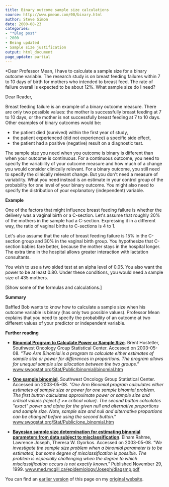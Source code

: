 ```yaml
---
title: Binary outcome sample size calculations
source: http://www.pmean.com/00/binary.html
author: Steve Simon
date: 2000-08-23
categories:
- "*Blog post"
- 2000
- Being updated
- Sample size justification
output: html_document
page_update: partial
---
```

*Dear Professor Mean, I have to calculate a sample size for a binary outcome variable. The research study is on breast feeding failures within 7 to 10 days of birth for mothers who intended to breast feed. The rate of failure overall is expected to be about 12%. What sample size do I need?

Dear Reader,

Breast feeding failure is an example of a binary outcome measure. There are only two possible values: the mother is successfully breast feeding at 7 to 10 days, or the mother is not successfully breast feeding at 7 to 10 days. Other examples of binary outcomes would be:

+ the patient died (survived) within the first year of study,
+ the patient experienced (did not experience) a specific side effect,
+ the patient had a positive (negative) result on a diagnostic test.

The sample size you need when you outcome is binary is different than when your outcome is continuous. For a continuous outcome, you need to specify the variability of your outcome measure and how much of a change you would consider clinically relevant. For a binary outcome, you still need to specify the clinically relevant change. But you don't need a measure of variability. What you need instead is an estimate in your control group of the probability for one level of your binary outcome. You might also need to specify the distribution of your explanatory (independent) variable.

**Example**

One of the factors that might influence breast feeding failure is whether the delivery was a vaginal birth or a C-section. Let's assume that roughly 20% of the mothers in the sample had a C-section. Expressing it in a different way, the ratio of vaginal births to C-sections is 4 to 1.

Let's also assume that the rate of breast feeding failure is 15% in the C-section group and 30% in the vaginal birth group. You hypothesize that C-section babies fare better, because the mother stays in the hospital longer. The extra time in the hospital allows greater interaction with lactation consultants.

You wish to use a two sided test at an alpha level of 0.05. You also want the power to be at least 0.80. Under these conditions, you would need a sample size of 435 mothers.

[Show some of the formulas and calculations.]

**Summary**

Baffled Bob wants to know how to calculate a sample size when his outcome variable is binary (has only two possible values). Professor Mean explains that you need to specify the probability of an outcome at two different values of your predictor or independent variable.

**Further reading**

+ **[Binomial Program to Calculate Power or Sample Size](http://www.swogstat.org/Stat/Public/binomial/binomial.htm)**. Brent Hostetler, Southwest Oncology Group Statistical Center. Accessed on 2003-05-08. *"Two Arm Binomial is a program to calculate either estimates of sample size or power for differences in proportions. The program allows for unequal sample size allocation between the two groups."* www.swogstat.org/Stat/Public/binomial/binomial.htm

+ **[One sample binomial](http://www.swogstat.org/Stat/Public/one_binomial.htm)**. Southwest Oncology Group Statistical Center. Accessed on 2003-05-08. *"One Arm Binomial program calculates either estimates of sample size or power for one sample binomial problem. The first button calculates approximate power or sample size and critical values (reject if >= critical value). The second button calculates "exact" power and alpha for the given null and alternative proportions and sample size. Note, sample size and null and alternative proportions can be changed before using the second button."* www.swogstat.org/Stat/Public/one_binomial.htm

+ **[Bayesian sample size determination for estimating binomial parameters from data subject to misclassification](http://www.med.mcgill.ca/epidemiology/Joseph/diagsmp.pdf)**. Elham Rahme, Lawrence Joseph, Theresa W. Gyorkos. Accessed on 2003-05-08. *"We investigate the sample size problem when a binomial parameter is to be estimated, but some degree of misclassification is possible. The problem is especially challenging when the degree to which misclassification occurs is not exactly known."* Published November 29, 1999. www.med.mcgill.ca/epidemiology/Joseph/diagsmp.pdf

You can find an [earlier version][sim1] of this page on my [original website][sim2].

[sim1]: http://www.pmean.com/00/binary.html
[sim2]: http://www.pmean.com/original_site.html
